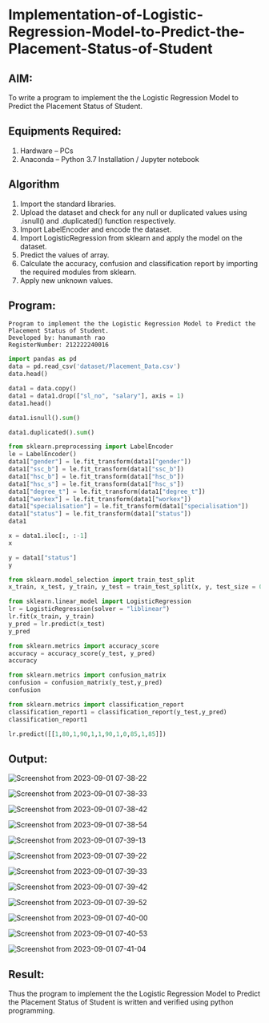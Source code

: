 # Implementation-of-Logistic-Regression-Model-to-Predict-the-Placement-Status-of-Student

## AIM:
To write a program to implement the the Logistic Regression Model to Predict the Placement Status of Student.

## Equipments Required:
1. Hardware – PCs
2. Anaconda – Python 3.7 Installation / Jupyter notebook

## Algorithm
1. Import the standard libraries.
2. Upload the dataset and check for any null or duplicated values using .isnull() and .duplicated() function respectively.
3. Import LabelEncoder and encode the dataset.
4. Import LogisticRegression from sklearn and apply the model on the dataset.
5. Predict the values of array.
6. Calculate the accuracy, confusion and classification report by importing the required modules from sklearn.
7. Apply new unknown values.
## Program:
```
Program to implement the the Logistic Regression Model to Predict the Placement Status of Student.
Developed by: hanumanth rao
RegisterNumber: 212222240016
```
```python
import pandas as pd
data = pd.read_csv('dataset/Placement_Data.csv')
data.head()

data1 = data.copy()
data1 = data1.drop(["sl_no", "salary"], axis = 1)
data1.head()

data1.isnull().sum()

data1.duplicated().sum()

from sklearn.preprocessing import LabelEncoder
le = LabelEncoder()
data1["gender"] = le.fit_transform(data1["gender"])
data1["ssc_b"] = le.fit_transform(data1["ssc_b"])
data1["hsc_b"] = le.fit_transform(data1["hsc_b"])
data1["hsc_s"] = le.fit_transform(data1["hsc_s"])
data1["degree_t"] = le.fit_transform(data1["degree_t"])
data1["workex"] = le.fit_transform(data1["workex"])
data1["specialisation"] = le.fit_transform(data1["specialisation"])
data1["status"] = le.fit_transform(data1["status"])
data1

x = data1.iloc[:, :-1]
x

y = data1["status"]
y

from sklearn.model_selection import train_test_split
x_train, x_test, y_train, y_test = train_test_split(x, y, test_size = 0.2, random_state = 0)

from sklearn.linear_model import LogisticRegression
lr = LogisticRegression(solver = "liblinear")
lr.fit(x_train, y_train)
y_pred = lr.predict(x_test)
y_pred

from sklearn.metrics import accuracy_score
accuracy = accuracy_score(y_test, y_pred)
accuracy

from sklearn.metrics import confusion_matrix
confusion = confusion_matrix(y_test,y_pred)
confusion

from sklearn.metrics import classification_report
classification_report1 = classification_report(y_test,y_pred)
classification_report1

lr.predict([[1,80,1,90,1,1,90,1,0,85,1,85]])
```
## Output:
![Screenshot from 2023-09-01 07-38-22](https://github.com/Gchethankumar/Implementation-of-Logistic-Regression-Model-to-Predict-the-Placement-Status-of-Student/assets/118348224/4fb6dea0-5d8c-4d3c-a258-0a745f881461)

![Screenshot from 2023-09-01 07-38-33](https://github.com/Gchethankumar/Implementation-of-Logistic-Regression-Model-to-Predict-the-Placement-Status-of-Student/assets/118348224/2a6d05a2-a7c8-4841-96dc-fa4ece7f2733)

![Screenshot from 2023-09-01 07-38-42](https://github.com/Gchethankumar/Implementation-of-Logistic-Regression-Model-to-Predict-the-Placement-Status-of-Student/assets/118348224/17b88370-9854-4ccd-9c98-c43767c149ed)

![Screenshot from 2023-09-01 07-38-54](https://github.com/Gchethankumar/Implementation-of-Logistic-Regression-Model-to-Predict-the-Placement-Status-of-Student/assets/118348224/c7eaf312-8c93-468a-99a4-b906f43a0f61)

![Screenshot from 2023-09-01 07-39-13](https://github.com/Gchethankumar/Implementation-of-Logistic-Regression-Model-to-Predict-the-Placement-Status-of-Student/assets/118348224/aea32f5f-34ad-4efa-b276-f1ea2ddf76cc)

![Screenshot from 2023-09-01 07-39-22](https://github.com/Gchethankumar/Implementation-of-Logistic-Regression-Model-to-Predict-the-Placement-Status-of-Student/assets/118348224/224bbbc5-43a4-427e-8d3a-cc02c8753f72)

![Screenshot from 2023-09-01 07-39-33](https://github.com/Gchethankumar/Implementation-of-Logistic-Regression-Model-to-Predict-the-Placement-Status-of-Student/assets/118348224/93fbe087-ce21-4441-abab-5d32788b8cb2)

![Screenshot from 2023-09-01 07-39-42](https://github.com/Gchethankumar/Implementation-of-Logistic-Regression-Model-to-Predict-the-Placement-Status-of-Student/assets/118348224/be444b18-03ba-4f7d-9eef-a6e109714d9b)

![Screenshot from 2023-09-01 07-39-52](https://github.com/Gchethankumar/Implementation-of-Logistic-Regression-Model-to-Predict-the-Placement-Status-of-Student/assets/118348224/959f3943-bd7f-41ac-8b66-b92d2cd6e1d6)

![Screenshot from 2023-09-01 07-40-00](https://github.com/Gchethankumar/Implementation-of-Logistic-Regression-Model-to-Predict-the-Placement-Status-of-Student/assets/118348224/3affa85e-ae23-4c75-8543-bbfba2e8f7ba)

![Screenshot from 2023-09-01 07-40-53](https://github.com/Gchethankumar/Implementation-of-Logistic-Regression-Model-to-Predict-the-Placement-Status-of-Student/assets/118348224/782b3895-90a9-43b3-be3e-2314a1580d44)

![Screenshot from 2023-09-01 07-41-04](https://github.com/Gchethankumar/Implementation-of-Logistic-Regression-Model-to-Predict-the-Placement-Status-of-Student/assets/118348224/4dcdfb3c-1021-4165-969e-0c2178c5b5fc)

## Result:
Thus the program to implement the the Logistic Regression Model to Predict the Placement Status of Student is written and verified using python programming.
